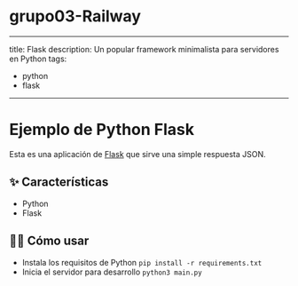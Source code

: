 # grupo03-Railway


---
title: Flask
description: Un popular framework minimalista para servidores en Python
tags:
  - python
  - flask
---

# Ejemplo de Python Flask

Esta es una aplicación de [Flask](https://flask.palletsprojects.com/en/1.1.x/) que sirve una simple respuesta JSON.

## ✨ Características

- Python
- Flask

## 💁‍♀️ Cómo usar

- Instala los requisitos de Python `pip install -r requirements.txt`
- Inicia el servidor para desarrollo `python3 main.py`